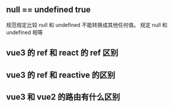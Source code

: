 ## null == undefined   true
  规范规定比较 null 和 undefined 不能转换成其他任何值。 规定 null 和 undefined 相等
## vue3 的 ref 和 react 的 ref 区别

## vue3 的 ref 和 reactive 的区别

## vue3 和 vue2 的路由有什么区别


